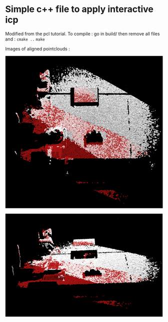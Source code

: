 # Simple c++ file to apply interactive icp

Modified from the pcl tutorial. To compile :
go in build/ 
then remove all files and :
`cmake ..` 
`make`

Images of aligned pointclouds :

![pcl](../images/icp.png)

![pcl_side](../images/icp_sideview.png)
